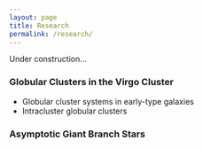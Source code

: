 ```yaml
---
layout: page
title: Research
permalink: /research/
---
```

Under construction...

### Globular Clusters in the Virgo Cluster
* Globular cluster systems in early-type galaxies
* Intracluster globular clusters

### Asymptotic Giant Branch Stars

